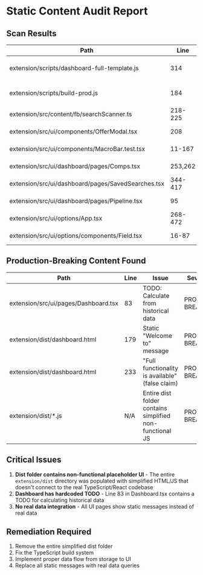 # Static Content Audit Report

## Scan Results

| Path | Line | Token | Context | Severity |
|------|------|-------|---------|----------|
| extension/scripts/dashboard-full-template.js | 314 | placeholder | Input placeholder text | OK - UI hint |
| extension/scripts/build-prod.js | 184 | mock, demo, fixture | Build guard patterns | OK - Build tool |
| extension/src/content/fb/searchScanner.ts | 218-225 | placeholder | Input placeholders | OK - UI hint |
| extension/src/ui/components/OfferModal.tsx | 208 | placeholder | Textarea placeholder | OK - UI hint |
| extension/src/ui/components/MacroBar.test.tsx | 11-167 | mock | Test mocks | TEST-ONLY |
| extension/src/ui/dashboard/pages/Comps.tsx | 253,262 | placeholder | Input placeholders | OK - UI hint |
| extension/src/ui/dashboard/pages/SavedSearches.tsx | 344-417 | placeholder | Input placeholders | OK - UI hint |
| extension/src/ui/dashboard/pages/Pipeline.tsx | 95 | placeholder | Search placeholder | OK - UI hint |
| extension/src/ui/options/App.tsx | 268-472 | placeholder | Form placeholders | OK - UI hint |
| extension/src/ui/options/components/Field.tsx | 16-87 | placeholder | Component prop | OK - UI component |

## Production-Breaking Content Found

| Path | Line | Issue | Severity |
|------|------|-------|----------|
| extension/src/ui/pages/Dashboard.tsx | 83 | TODO: Calculate from historical data | PROD-BREAKING |
| extension/dist/dashboard.html | 179 | Static "Welcome to" message | PROD-BREAKING |
| extension/dist/dashboard.html | 233 | "Full functionality is available" (false claim) | PROD-BREAKING |
| extension/dist/*.js | N/A | Entire dist folder contains simplified non-functional JS | PROD-BREAKING |

## Critical Issues

1. **Dist folder contains non-functional placeholder UI** - The entire `extension/dist` directory was populated with simplified HTML/JS that doesn't connect to the real TypeScript/React codebase
2. **Dashboard has hardcoded TODO** - Line 83 in Dashboard.tsx contains a TODO for calculating historical data
3. **No real data integration** - All UI pages show static messages instead of real data

## Remediation Required

1. Remove the entire simplified dist folder
2. Fix the TypeScript build system
3. Implement proper data flow from storage to UI
4. Replace all static messages with real data queries